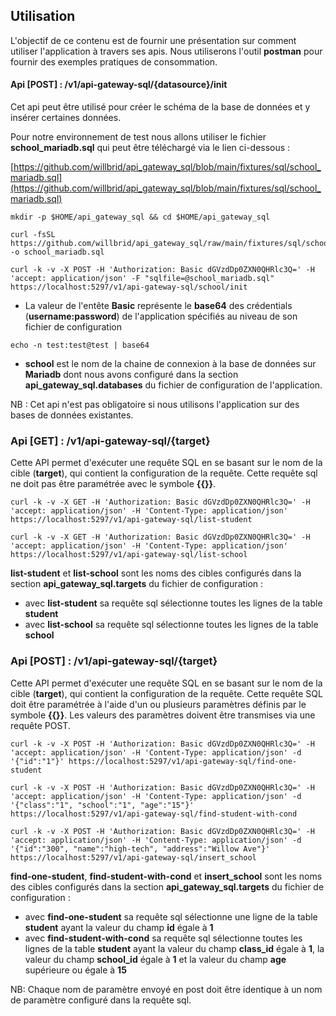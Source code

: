 ## Utilisation

L'objectif de ce contenu est de fournir une présentation sur comment utiliser l'application à travers ses apis. Nous utiliserons l'outil **postman** pour fournir des exemples pratiques de consommation.

#### Api [POST] : /v1/api-gateway-sql/{datasource}/init

Cet api peut être utilisé pour créer le schéma de la base de données et y insérer certaines données.

Pour notre environnement de test nous allons utiliser le fichier **school_mariadb.sql** qui peut être téléchargé via le lien ci-dessous : 

[https://github.com/willbrid/api_gateway_sql/blob/main/fixtures/sql/school_mariadb.sql](https://github.com/willbrid/api_gateway_sql/blob/main/fixtures/sql/school_mariadb.sql)

```
mkdir -p $HOME/api_gateway_sql && cd $HOME/api_gateway_sql
```

```
curl -fsSL https://github.com/willbrid/api_gateway_sql/raw/main/fixtures/sql/school_mariadb.sql -o school_mariadb.sql
```

```
curl -k -v -X POST -H 'Authorization: Basic dGVzdDp0ZXN0QHRlc3Q=' -H 'accept: application/json' -F "sqlfile=@school_mariadb.sql" https://localhost:5297/v1/api-gateway-sql/school/init
```

- La valeur de l'entête **Basic** représente le **base64** des crédentials (**username:password**) de l'application spécifiés au niveau de son fichier de configuration

```
echo -n test:test@test | base64
```

- **school** est le nom de la chaine de connexion à la base de données sur **Mariadb** dont nous avons configuré dans la section **api_gateway_sql.databases** du fichier de configuration de l'application.

NB : Cet api n'est pas obligatoire si nous utilisons l'application sur des bases de données existantes.

### Api [GET] : /v1/api-gateway-sql/{target}

Cette API permet d'exécuter une requête SQL en se basant sur le nom de la cible (**target**), qui contient la configuration de la requête. Cette requête sql ne doit pas être paramétrée avec le symbole **{{}}**.

```
curl -k -v -X GET -H 'Authorization: Basic dGVzdDp0ZXN0QHRlc3Q=' -H 'accept: application/json' -H 'Content-Type: application/json' https://localhost:5297/v1/api-gateway-sql/list-student
```

```
curl -k -v -X GET -H 'Authorization: Basic dGVzdDp0ZXN0QHRlc3Q=' -H 'accept: application/json' -H 'Content-Type: application/json' https://localhost:5297/v1/api-gateway-sql/list-school
```

**list-student** et **list-school** sont les noms des cibles configurés dans la section **api_gateway_sql.targets** du fichier de configuration :
- avec **list-student** sa requête sql sélectionne toutes les lignes de la table **student**
- avec **list-school** sa requête sql sélectionne toutes les lignes de la table **school**

### Api [POST] : /v1/api-gateway-sql/{target}

Cette API permet d'exécuter une requête SQL en se basant sur le nom de la cible (**target**), qui contient la configuration de la requête. Cette requête SQL doit être paramétrée à l'aide d'un ou plusieurs paramètres définis par le symbole **{{}}**. Les valeurs des paramètres doivent être transmises via une requête POST.

```
curl -k -v -X POST -H 'Authorization: Basic dGVzdDp0ZXN0QHRlc3Q=' -H 'accept: application/json' -H 'Content-Type: application/json' -d '{"id":"1"}' https://localhost:5297/v1/api-gateway-sql/find-one-student
```

```
curl -k -v -X POST -H 'Authorization: Basic dGVzdDp0ZXN0QHRlc3Q=' -H 'accept: application/json' -H 'Content-Type: application/json' -d '{"class":"1", "school":"1", "age":"15"}' https://localhost:5297/v1/api-gateway-sql/find-student-with-cond
```

```
curl -k -v -X POST -H 'Authorization: Basic dGVzdDp0ZXN0QHRlc3Q=' -H 'accept: application/json' -H 'Content-Type: application/json' -d '{"id":"300", "name":"high-tech", "address":"Willow Ave"}' https://localhost:5297/v1/api-gateway-sql/insert_school
```

**find-one-student**, **find-student-with-cond** et **insert_school** sont les noms des cibles configurés dans la section **api_gateway_sql.targets** du fichier de configuration :
- avec **find-one-student** sa requête sql sélectionne une ligne de la table **student** ayant la valeur du champ **id** égale à **1**
- avec **find-student-with-cond** sa requête sql sélectionne toutes les lignes de la table **student** ayant la valeur du champ **class_id** égale à **1**, la valeur du champ **school_id** égale à **1** et la valeur du champ **age** supérieure ou égale à **15**

NB: Chaque nom de paramètre envoyé en post doit être identique à un nom de paramètre configuré dans la requête sql.